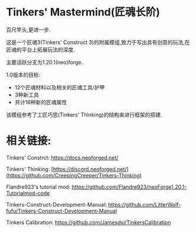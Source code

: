 
Tinkers' Mastermind(匠魂长阶)
=======

百尺竿头,更进一步.

这是一个匠魂3(Tinkers' Construct 3)的附属模组,致力于写出具有创意的玩法,在匠魂的平台上拓展玩法的深度.

主要活跃分支为1.20.1(neo)forge.

1.0版本的目标:
- 12个匠魂材料以及相关的匠魂工具/护甲
- 3种新工具
- 共计16种新的匠魂属性


该模组参考了工匠巧思(Tinkers' Thinking)的结构来进行框架的搭建.

相关链接: 
==========
Tinkers' Constrct: [https://docs.neoforged.net/ ](https://github.com/SlimeKnights/TinkersConstruct/)

Tinkers' Thinking: [https://discord.neoforged.net/](https://github.com/CreepingCreeper/Tinkers-Thinking)

Flandre923's tutorial mod: https://github.com/Flandre923/neoForge1.20.1-Tutorialmod-code

Tinkers-Construct-Development-Manual: https://github.com/LitterWolf-fufu/Tinkers-Construct-Development-Manual

Tinkers Calibration: https://github.com/Jamesdsj/TinkersCalibration


